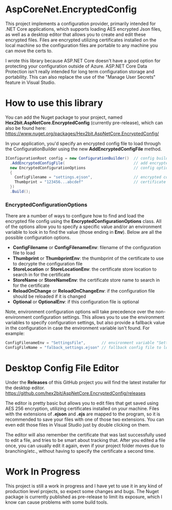 # AspCoreNet.EncryptedConfig
This project implements a configuration provider, primarily intended for .NET Core applications, which supports loading AES encrypted Json files, as well as a desktop editor that allows you to create and edit these encrypted files.  Files are encrypted utilizing certificates installed on the local machine so the configuration files are portable to any machine you can move the certs to.

I wrote this library because ASP.NET Core doesn't have a good option for protecting your configuration outside of Azure.  ASP.NET Core Data Protection isn't really intended for long term configuration storage and portability.  This can also replace the use of the "Manage User Secrets" feature in Visual Studio.

# How to use this library
You can add the Nuget package to your project, named **Hex2bit.AspNetCore.EncryptedConfig** (currently pre-release), which can also be found here:
https://www.nuget.org/packages/Hex2bit.AspNetCore.EncryptedConfig/

In your application, you'd specify an encrypted config file to load through the ConfigurationBuilder using the new **AddEncryptedConfigFile** method.
```csharp
IConfigurationRoot config = new ConfigurationBuilder()  // config builder
  .AddEncryptedConfigFile(                              // add encrypted config
  new EncryptedConfigurationOptions                     // config options
  {
    ConfigFilename = "settings.ejson",                  // encrypted config file
    Thumbprint = "123456...abcdef"                      // certificate thumbprint
  })
  .Build();
```
### EncryptedConfigurationOptions
There are a number of ways to configure how to find and load the encrypted file config using the **EncryptedConfigurationOptions** class.  All of the options allow you to specify a specific value and/or an environment variable to look in to find the value (those ending in **Env**). Below are all the possible configuration options.
* **ConfigFilename** or **ConfigFilenameEnv**: filename of the configuration file to load
* **Thumbprint** or **ThumbprintEnv**: the thumbprint of the certificate to use to decrypte the configuration file
* **StoreLocation** or **StoreLocationEnv**: the certificate store location to search in for the certificate
* **StoreName** or **StoreNameEnv**: the certificate store name to search in for the certificate
* **ReloadOnChange** or **ReloadOnChangeEnv**: if the configuration file should be reloaded if it is changed
* **Optional** or **OptionalEnv**: if this configuration file is optional

Note, environment configuration options will take precedence over the non-environment configuration settings.  This allows you to use the environment variables to specify configuration settings, but also provide a fallback value in the configuration in case the environment variable isn't found.  For example:
```csharp
ConfigFilenameEnv = "SettingsFile",       // environment variable "SettingsFile" is expected to have the config file location
ConfigFileName = "falback_settings.ejson" // fallback config file to load
```

# Desktop Config File Editor
Under the **Releases** of this GitHub project you will find the latest installer for the desktop editor.
https://github.com/hex2bit/AspNetCore.EncryptedConfig/releases

The editor is pretty basic but allows you to edit files that get saved using AES 256 encryption, utilizing certificates installed on your machine.  Files with the extensions of **.ejson** and **.ejs** are mapped to the program, so it is recommended to save your files with one of those two extensions.  You can even edit those files in Visual Studio just by double clicking on them.

The editor will also remember the certificate that was last successfully used to edit a file, and tries to be smart about tracking that.  After you edited a file once, you can usually edit it again, even if your project folder moves due to branching/etc., without having to specify the certificate a second time.

# Work In Progress
This project is still a work in progress and I have yet to use it in any kind of production level projects, so expect some changes and bugs.  The Nuget package is currently published as pre-release to limit its exposure, which I know can cause problems with some build tools.
